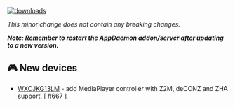 [![downloads](https://img.shields.io/github/downloads/xaviml/controllerx/VERSION_TAG/total?style=for-the-badge)](http://github.com/xaviml/controllerx/releases/VERSION_TAG)

<!--:warning: This major/minor change contains a breaking change.-->

_This minor change does not contain any breaking changes._

**_Note: Remember to restart the AppDaemon addon/server after updating to a new version._**

<!--
## :pencil2: Features
-->

## :video_game: New devices

- [WXCJKG13LM](https://BASE_URL/controllerx/controllers/WXCJKG13LM) - add MediaPlayer controller with Z2M, deCONZ and ZHA support. [ #667 ]

<!--
## :hammer: Fixes
-->

<!--
## :scroll: Docs
-->

<!--
## :clock2: Performance
-->

<!--
## :wrench: Refactor
-->
